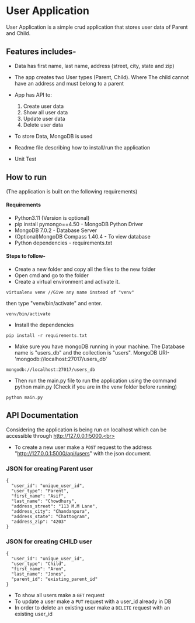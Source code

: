 # User Application

User Application is a simple crud application that stores user data of Parent and Child.
## Features includes-
- Data has first name, last name, address (street, city, state and zip)
- The app creates two User types (Parent, Child). Where The child cannot have an address and must belong to a parent
- App has API to:
  1. Create user data
  2. Show all user data
  3. Update user data
  4. Delete user data

- To store Data, MongoDB is used
- Readme file describing how to install/run the application
- Unit Test

## How to run

(The application is built on the following requirements)
#### Requirements
* Python3.11 (Version is optional)
* pip install pymongo==4.50 - MongoDB Python Driver
* MongoDB 7.0.2 - Database Server
* (Optional)MongoDB Compass 1.40.4 - To view database
* Python dependencies - requirements.txt

#### Steps to follow-
- Create a new folder and copy all the files to the new folder
- Open cmd and go to the folder
- Create a virtual environment and activate it.
```
virtualenv venv //Give any name instead of "venv" 
```
then type "venv/bin/activate" and enter.
```
venv/bin/activate
```
- Install the dependencies
```
pip install -r requirements.txt
```
- Make sure you have mongoDB running in your machine. The Database name is "users_db" and the collection is "users". MongoDB URI- 'mongodb://localhost:27017/users_db'
```
mongodb://localhost:27017/users_db
```

- Then run the main.py file to run the application using the command python main.py (Check if you are in the venv folder before running)
```
python main.py
```
## API Documentation
Considering the application is being run on localhost which can be accessible through http://127.0.0.1:5000.<br>


- To create a new user make a `POST` request to the address "http://127.0.0.1:5000/api/users" with the json document.<br>
### JSON for creating Parent user

```
{
  "user_id": "unique_user_id",
  "user_type": "Parent",
  "first_name": "Asif",
  "last_name": "Chowdhury",
  "address_street": "113 M.M Lane",
  "address_city": "Chandanpura",
  "address_state": "Chattogram",
  "address_zip": "4203"
}
```
### JSON for creating CHILD user
```
{
  "user_id": "unique_user_id",
  "user_type": "Child",
  "first_name": "Aron",
  "last_name": "Jones",
  "parent_id": "existing_parent_id"
}

```

- To show all users make a `GET` request<br>
- To update a user make a `PUT` request with a user_id already in DB <br>
- In order to delete an existing user make a `DELETE` request with an existing user_id